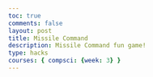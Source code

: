 ```yaml
---
toc: true
comments: false
layout: post
title: Missile Command
description: Missile Command fun game!
type: hacks
courses: { compsci: {week: 3} }
---
```

<!DOCTYPE html>
<html>
<head>
  <title>Basic Missile Command HTML Game</title>
  <meta charset="UTF-8">
  <style>
  html, body {
    height: 100%;
    margin: 0;
  }

  body {
    background: black;
    display: flex;
    align-items: center;
    justify-content: center;
  }

  canvas {
    cursor: crosshair;
    border: 1px solid white;
  }
  </style>
</head>
<body>
<canvas width="500" height="300" id="game"></canvas>
<script>
const canvas = document.getElementById('game');
const context = canvas.getContext('2d');
const groundY = 500;  // y position of where the ground starts
const cityWidth = 45;  // how wide a city rect is
const cityHeight = 25;  // how tall a city rect is
const cityY = groundY - cityHeight;  // y position of the city
const siloY = groundY - 30;  // y position of the top of the silo
const missileSize = 4;  // the radius/size of a missile

const missileSpeed = 1;  // how fast a missile moves
const counterMissileSpeed = 15;  // how fast a counter-missile moves

// information about each missile
let missiles = [];
let counterMissiles = [];

// information about each explosion
let explosions = [];

// how many missiles to spawn at each interval of the level (in this
// case spawn 4 missiles at the start of level 1 and 4 more missiles
// at the next interval of level 1)
const levels = [ [4, 4] ];
let currLevel = 0;
let currInterval = 0;

// the x/y position of all cities and if the city is currently alive
let cities = [
  { x: 140, y: cityY, alive: true },
  { x: 220, y: cityY, alive: true },
  { x: 300, y: cityY, alive: true },
  { x: 500, y: cityY, alive: true },
  { x: 580, y: cityY, alive: true },
  { x: 660, y: cityY, alive: true }
];

// the x position of each of the 3 silos
const siloPos = [ 55, canvas.width / 2, 745 ];

// the x/y position of each silo, the number of missiles left, and if
// it is still alive
let silos = [
  { x: siloPos[0], y: siloY, missiles: 10, alive: true },
  { x: siloPos[1], y: siloY, missiles: 10, alive: true },
  { x: siloPos[2], y: siloY, missiles: 10, alive: true }
];

// the x/y position of each missile spawn point. missiles spawn
// directly above each city and silo plus the two edges
const missileSpawns = cities
  .concat(silos)
  .concat([{ x: 0, y: 0 }, { x: canvas.width, y: 0 }])
  .map(pos => ({ x: pos.x, y: 0 }));

// return a random integer between min (inclusive) and max (inclusive)
// @see https://stackoverflow.com/a/1527820/2124254
function randInt(min, max) {
  return Math.floor(Math.random() * (max - min + 1)) + min;
}

// get the angle between two points
function angleBetweenPoints(source, target) {

  // atan2 returns the counter-clockwise angle in respect to the
  // x-axis, but the canvas rotation system is based on the y-axis
  // (rotation of 0 = up).
  // so we need to add a quarter rotation to return a
  // counter-clockwise rotation in respect to the y-axis
  return Math.atan2(target.y - source.y, target.x - source.x) + Math.PI / 2;
}

// distance between two points
function distance(source, target) {
  return Math.hypot(source.x - target.x, source.y - target.y);
}

// spawn a missile by choosing a spawn point and a target.
// a missile can target any city or silo
function spawnMissile() {
  const targets = cities.concat(silos);

  const randSpawn = randInt(0, missileSpawns.length - 1);
  const randTarget = randInt(0, targets.length - 1);
  const start = missileSpawns[randSpawn];
  const target = targets[randTarget];
  const angle = angleBetweenPoints(start, target);

  missiles.push({
    start,  // where the missile started
    target, // where the missile is going
    pos: { x: start.x, y: start.y },  // current position
    alive: true,  // if we should still draw the missile

    // used to update the position every frame
    dx: missileSpeed * Math.sin(angle),
    dy: missileSpeed * -Math.cos(angle)
  });
}

// game loop
// start at -2 seconds (time is in milliseconds) to give the player 1
// second before the missiles start
let lastTime = -2000;
function loop(time) {
  requestAnimationFrame(loop);
  context.clearRect(0,0,canvas.width,canvas.height);

  // spawn missiles every interval of 3 seconds (if the level allows
  // more missiles)
  if (time - lastTime > 3000 && currInterval < levels[currLevel].length) {
    for (let i = 0; i < levels[currLevel][currInterval]; i++) {
      spawnMissile();
    }

    currInterval++;
    lastTime = time;
  }

  // draw cities
  context.fillStyle = 'blue';
  cities.forEach(city => {

    // center the city on the x position
    context.fillRect(city.x - cityWidth / 2, city.y, cityWidth, cityHeight);
  });

  // draw ground and silos
  context.fillStyle = 'yellow';
  context.beginPath();
  context.moveTo(0, canvas.height);
  context.lineTo(0, groundY);

  // draw each silo hill
  siloPos.forEach(x => {
    context.lineTo(x - 40, groundY);
    context.lineTo(x - 20, siloY);
    context.lineTo(x + 20, siloY);
    context.lineTo(x + 40, groundY);
  });

  context.lineTo(canvas.width, groundY);
  context.lineTo(canvas.width, canvas.height);
  context.fill();

  // draw the number of counter-missiles each silo
  context.fillStyle = 'black';
  silos.forEach(silo => {

    // draw missiles in a triangular shape by incrementing how many
    // missiles we can draw per row
    let missilesPerRow = 1;
    let count = 0;
    let x = silo.x;
    let y = silo.y + 5;

    for (let i = 0; i < silo.missiles; i++) {
      context.fillRect(x, y, 4, 10);
      x += 12;

      if (++count === missilesPerRow) {
        x = silo.x - 6 * count;
        missilesPerRow++;
        y += 7;
        count = 0;
      }
    }
  });

  // update and draw missiles
  context.strokeStyle = 'red';
  context.lineWidth = 2;

  // update color based on time so it "blinks"
  // by dividing by a number and seeing if it's odd or even we can
  // change the speed of the blinking
  context.fillStyle = 'white';
  if (Math.round(time / 2) % 2 === 0) {
    context.fillStyle = 'black';
  }

  missiles.forEach(missile => {
    missile.pos.x += missile.dx;
    missile.pos.y += missile.dy;

    // check if the missile hit an explosion by doing a circle-circle
    // collision check
    explosions.forEach(explosion => {
      const dist = distance(explosion, missile.pos);
      if (dist < missileSize + explosion.size) {
        missile.alive = false;
      }
    });

    // if missile is close the the target we blow it up
    const dist = distance(missile.pos, missile.target);
    if (dist < missileSpeed) {
      missile.alive = false;
      missile.target.alive = false;
    }

    if (missile.alive) {
      context.beginPath();
      context.moveTo(missile.start.x, missile.start.y);
      context.lineTo(missile.pos.x, missile.pos.y);
      context.stroke();

      // center the head of the missile to the x/y position
      context.fillRect(missile.pos.x - missileSize / 2, missile.pos.y - missileSize / 2, missileSize, missileSize);
    }
    // a dead missile spawns an explosion
    else {
      explosions.push({
        x: missile.pos.x,
        y: missile.pos.y,
        size: 2,
        dir: 1,
        alive: true
      });
    }
  });

  // update and draw counter missiles
  context.strokeStyle = 'blue';
  context.fillStyle = 'white';
  counterMissiles.forEach(missile => {
    missile.pos.x += missile.dx;
    missile.pos.y += missile.dy;

    // if missile is close the the target we blow it up
    const dist = distance(missile.pos, missile.target);
    if (dist < counterMissileSpeed) {
      missile.alive = false;
      explosions.push({
        x: missile.pos.x,
        y: missile.pos.y,
        size: 2,
        dir: 1,
        alive: true
      });
    }
    else {
      context.beginPath();
      context.moveTo(missile.start.x, missile.start.y);
      context.lineTo(missile.pos.x, missile.pos.y);
      context.stroke();

      context.fillRect(missile.pos.x - 2, missile.pos.y - 2, 4, 4);
    }
  });

  // update and draw explosions
  explosions.forEach(explosion => {
    explosion.size += 0.35 * explosion.dir;

    // change the direction of the explosion to wane
    if (explosion.size > 30) {
      explosion.dir = -1;
    }

    // remove the explosion
    if (explosion.size <= 0) {
      explosion.alive = false;
    }
    else {
      context.fillStyle = 'white';
      if (Math.round(time / 3) % 2 === 0) {
        context.fillStyle = 'blue';
      }

      context.beginPath();
      context.arc(explosion.x, explosion.y, explosion.size, 0, 2 * Math.PI);
      context.fill();
    }
  });

  // remove dead missiles, explosions, cities, and silos
  missiles = missiles.filter(missile => missile.alive);
  counterMissiles = counterMissiles.filter(missile => missile.alive);
  explosions = explosions.filter(explosion => explosion.alive);
  cities = cities.filter(city => city.alive);
  silos = silos.filter(silo => silo.alive);
}

// listen to mouse events to fire counter-missiles
canvas.addEventListener('click', e => {
  // get the x/y position of the mouse pointer by subtracting the x/y
  // position of the canvas element from the x/y position of the
  // pointer
  const x = e.clientX - e.target.offsetLeft;
  const y = e.clientY - e.target.offsetTop;

  // determine which silo is closest to the pointer and fire a
  // counter-missile from it
  let launchSilo = null;
  let siloDistance = Infinity;  // start at the largest number
  silos.forEach(silo => {
    const dist = distance({ x, y }, silo);
    if (dist < siloDistance && silo.missiles) {
      siloDistance = dist;
      launchSilo = silo;
    }
  });

  if (launchSilo) {
    const start = { x: launchSilo.x, y: launchSilo.y };
    const target = { x, y };
    const angle = angleBetweenPoints(start, target);
    launchSilo.missiles--;
    counterMissiles.push({
      start,
      target,
      pos: { x: launchSilo.x, y: launchSilo. y},
      dx: counterMissileSpeed * Math.sin(angle),
      dy: counterMissileSpeed * -Math.cos(angle),
      alive: true
    });
  }
});

// start the game
requestAnimationFrame(loop);
</script>
</body>
</html>